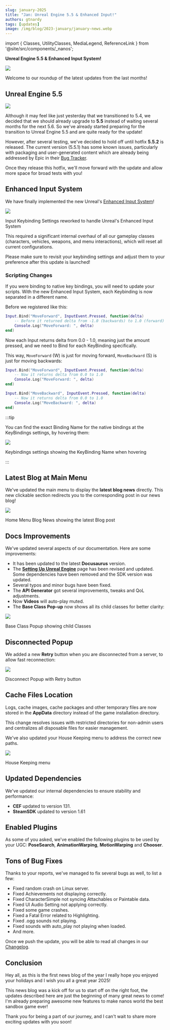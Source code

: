 ```yaml
---
slug: january-2025
title: "Jan: Unreal Engine 5.5 & Enhanced Input!"
authors: gtnardy
tags: [updates]
image: /img/blog/2023-january/january-news.webp
---
```


import { Classes, UtilityClasses, MediaLegend, ReferenceLink } from '@site/src/components/_nanos';


**Unreal Engine 5.5 & Enhanced Input System!**

![](/img/blog/2023-january/january-news.webp)

Welcome to our roundup of the latest updates from the last months!

<!--truncate-->


## Unreal Engine 5.5

![](/img/blog/2025-january/ue55.webp)

Although it may feel like just yesterday that we transitioned to 5.4, we decided that we should already upgrade to **5.5** instead of waiting several months for the next 5.6. So we've already started preparing for the transition to Unreal Engine 5.5 and are quite ready for the update!

However, after several testing, we've decided to hold off until hotfix **5.5.2** is released. The current version (5.5.1) has some known issues, particularly with packaging and user-generated content which are already being addressed by Epic in their [Bug Tracker](https://issues.unrealengine.com/issue/UE-228884).

Once they release this hotfix, we'll move forward with the update and allow more space for broad tests with you!


## Enhanced Input System

We have finally implemented the new Unreal's [Enhanced Input System](https://dev.epicgames.com/documentation/en-us/unreal-engine/enhanced-input-in-unreal-engine)!

![](/img/blog/2025-january/input.webp)

<MediaLegend>Input Keybinding Settings reworked to handle Unreal's Enhanced Input System</MediaLegend>

This required a significant internal overhaul of all our gameplay classes (characters, vehicles, weapons, and menu interactions), which will reset all current configurations.

Please make sure to revisit your keybinding settings and adjust them to your preference after this update is launched!


### Scripting Changes

If you were binding to native key bindings, you will need to update your scripts. With the new Enhanced Input System, each Keybinding is now separated in a different name.

Before we registered like this:

```lua title="Client/Input.lua"
Input.Bind("MoveForward", InputEvent.Pressed, function(delta)
	-- Before it returned delta from -1.0 (backwards) to 1.0 (forward)
	Console.Log("MoveForward: ", delta)
end)
```

Now each Input returns delta from 0.0 - 1.0, meaning just the amount pressed, and we need to Bind for each KeyBinding specifically.

This way, `MoveForward` (W) is just for moving forward, `MoveBackward` (S) is just for moving backwards:

```lua title="Client/Input.lua"
Input.Bind("MoveForward", InputEvent.Pressed, function(delta)
	-- Now it returns delta from 0.0 to 1.0
	Console.Log("MoveForward: ", delta)
end)

Input.Bind("MoveBackward", InputEvent.Pressed, function(delta)
	-- Now it returns delta from 0.0 to 1.0
	Console.Log("MoveBackward: ", delta)
end)
```

:::tip

You can find the exact Binding Name for the native bindings at the KeyBindings settings, by hovering them:

![](/img/blog/2025-january/keybindings-names.webp)

<MediaLegend>Keybindings settings showing the KeyBinding Name when hovering</MediaLegend>

:::


## Latest Blog at Main Menu

We've updated the main menu to display the **latest blog news** directly. This new clickable section redirects you to the corresponding post in our news blog!

![](/img/blog/2025-january/rss.webp)

<MediaLegend>Home Menu Blog News showing the latest Blog post</MediaLegend>


## Docs Improvements

We've updated several aspects of our documentation. Here are some improvements:

- It has been updated to the latest **Docusaurus** version.
- The [**Setting Up Unreal Engine**](/docs/next/assets-modding/creating-assets/setting-up-ue) page has been revised and updated. Some dependencies have been removed and the SDK version was updated.
- Several typos and minor bugs have been fixed.
- The **API Generator** got several improvements, tweaks and QoL adjustments.
- Now **Videos** will auto-play muted.
- The **Base Class Pop-up** now shows all its child classes for better clarity:

![](/img/blog/2025-january/base-childs.webp)

<MediaLegend>Base Class Popup showing child Classes</MediaLegend>


## Disconnected Popup

We added a new **Retry** button when you are disconnected from a server, to allow fast reconnection:

![](/img/blog/2025-january/retry.webp)

<MediaLegend>Disconnect Popup with Retry button</MediaLegend>


## Cache Files Location

Logs, cache images, cache packages and other temporary files are now stored in the **AppData** directory instead of the game installation directory.

This change resolves issues with restricted directories for non-admin users and centralizes all disposable files for easier management.

We've also updated your House Keeping menu to address the correct new paths.

![](/img/blog/2025-january/house-keeping.webp)

<MediaLegend>House Keeping menu</MediaLegend>


## Updated Dependencies

We've updated our internal dependencies to ensure stability and performance:

- **CEF** updated to version 131.
- **SteamSDK** updated to version 1.61


## Enabled Plugins

As some of you asked, we've enabled the following plugins to be used by your UGC: **PoseSearch**, **AnimationWarping**, **MotionWarping** and **Chooser**.


## Tons of Bug Fixes

Thanks to your reports, we've managed to fix several bugs as well, to list a few:

- Fixed random crash on Linux server.
- Fixed Achievements not displaying correctly.
- Fixed CharacterSimple not syncing Attachables or Paintable data.
- Fixed UI Audio Setting not applying correctly.
- Fixed some game crashes.
- Fixed a Fatal Error related to Highlighting.
- Fixed .ogg sounds not playing.
- Fixed sounds with auto_play not playing when loaded.
- And more.

Once we push the update, you will be able to read all changes in our [Changelog](/changelog).


## Conclusion

Hey all, as this is the first news blog of the year I really hope you enjoyed your holidays and I wish you all a great year 2025!

This news blog was a kick off for us to start off on the right foot, the updates described here are just the beginning of many great news to come! I'm already preparing awesome new features to make nanos world the best sandbox game ever!

Thank you for being a part of our journey, and I can't wait to share more exciting updates with you soon!
